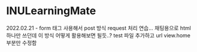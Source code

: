 # INULearningMate

2022.02.21 - form 태그 사용해서 post 방식 request 처리 연습... 채팅용으로 html 하나만 쓰던데 이 방식 어떻게 활용해보면 될듯..?
test 파일 추가하고 url view.home 부분만 수정함
